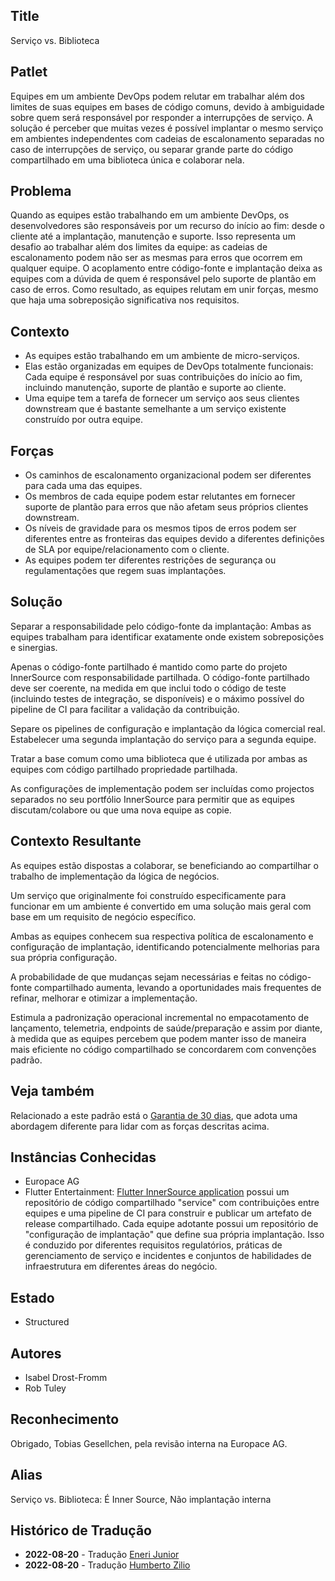 ## Title

Serviço vs. Biblioteca

## Patlet

Equipes em um ambiente DevOps podem relutar em trabalhar além dos limites de suas equipes em bases de código comuns, devido à ambiguidade sobre quem será responsável por responder a interrupções de serviço. A solução é perceber que muitas vezes é possível implantar o mesmo serviço em ambientes independentes com cadeias de escalonamento separadas no caso de interrupções de serviço, ou separar grande parte do código compartilhado em uma biblioteca única e colaborar nela.

## Problema

Quando as equipes estão trabalhando em um ambiente DevOps, os desenvolvedores são responsáveis por um recurso do início ao fim: desde o cliente até a implantação, manutenção e suporte. Isso representa um desafio ao trabalhar além dos limites da equipe: as cadeias de escalonamento podem não ser as mesmas para erros que ocorrem em qualquer equipe. O acoplamento entre código-fonte e implantação deixa as equipes com a dúvida de quem é responsável pelo suporte de plantão em caso de erros. Como resultado, as equipes relutam em unir forças, mesmo que haja uma sobreposição significativa nos requisitos.

## Contexto

* As equipes estão trabalhando em um ambiente de micro-serviços.
* Elas estão organizadas em equipes de DevOps totalmente funcionais: Cada equipe é responsável por suas contribuições do início ao fim, incluindo manutenção, suporte de plantão e suporte ao cliente.
* Uma equipe tem a tarefa de fornecer um serviço aos seus clientes downstream que é bastante semelhante a um serviço existente construído por outra equipe.

## Forças

* Os caminhos de escalonamento organizacional podem ser diferentes para cada uma das equipes.
* Os membros de cada equipe podem estar relutantes em fornecer suporte de plantão para erros que não afetam seus próprios clientes downstream.
* Os níveis de gravidade para os mesmos tipos de erros podem ser diferentes entre as fronteiras das equipes devido a diferentes definições de SLA por equipe/relacionamento com o cliente.
* As equipes podem ter diferentes restrições de segurança ou regulamentações que regem suas implantações.

## Solução

Separar a responsabilidade pelo código-fonte da implantação: Ambas as equipes trabalham para
identificar exatamente onde existem sobreposições e sinergias.

Apenas o código-fonte partilhado é mantido como parte do projeto InnerSource com responsabilidade partilhada. O código-fonte partilhado deve ser coerente, na medida em que inclui todo o código de teste (incluindo testes de integração, se disponíveis) e o máximo possível do pipeline de CI para facilitar a validação da contribuição.

Separe os pipelines de configuração e implantação da lógica comercial real.
Estabelecer uma segunda implantação do serviço para a segunda equipe.

Tratar a base comum como uma biblioteca que é utilizada por ambas as equipes com código partilhado
propriedade partilhada.

As configurações de implementação podem ser incluídas como projectos separados no seu portfólio InnerSource para permitir que as equipes discutam/colabore ou que uma nova equipe as copie.

## Contexto Resultante

As equipes estão dispostas a colaborar, se beneficiando ao compartilhar o trabalho de implementação da lógica de negócios.

Um serviço que originalmente foi construído especificamente para funcionar em um ambiente é convertido em uma solução mais geral com base em um requisito de negócio específico.

Ambas as equipes conhecem sua respectiva política de escalonamento e configuração de implantação, identificando potencialmente melhorias para sua própria configuração.

A probabilidade de que mudanças sejam necessárias e feitas no código-fonte compartilhado aumenta, levando a oportunidades mais frequentes de refinar, melhorar e otimizar a implementação.

Estimula a padronização operacional incremental no empacotamento de lançamento, telemetria, endpoints de saúde/preparação e assim por diante, à medida que as equipes percebem que podem manter isso de maneira mais eficiente no código compartilhado se concordarem com convenções padrão.

## Veja também

Relacionado a este padrão está o [Garantia de 30 dias](30-day-warranty.md), que adota uma abordagem diferente para lidar com as forças descritas acima.

## Instâncias Conhecidas

* Europace AG
* Flutter Entertainment: [Flutter InnerSource application](https://innersource.flutter.com/sdlc/) possui um repositório de código compartilhado "service" com contribuições entre equipes e uma pipeline de CI para construir e publicar um artefato de release compartilhado. Cada equipe adotante possui um repositório de "configuração de implantação" que define sua própria implantação. Isso é conduzido por diferentes requisitos regulatórios, práticas de gerenciamento de serviço e incidentes e conjuntos de habilidades de infraestrutura em diferentes áreas do negócio.

## Estado

* Structured

## Autores

* Isabel Drost-Fromm
* Rob Tuley

## Reconhecimento

Obrigado, Tobias Gesellchen, pela revisão interna na Europace AG.

## Alias

Serviço vs. Biblioteca: É Inner Source, Não implantação interna

## Histórico de Tradução

- **2022-08-20** - Tradução [Eneri Junior](https://github.com/jrcosta)
- **2022-08-20** - Tradução [Humberto Zilio](https://github.com/zilio)
